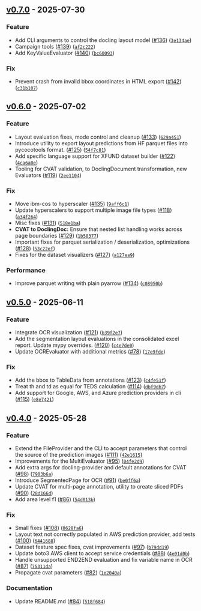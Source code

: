 ## [v0.7.0](https://github.com/docling-project/docling-eval/releases/tag/v0.7.0) - 2025-07-30

### Feature

* Add CLI arguments to control the docling layout model ([#136](https://github.com/docling-project/docling-eval/issues/136)) ([`3e134ae`](https://github.com/docling-project/docling-eval/commit/3e134ae1b08f82e9e6ecb9690b73a9420a528fb1))
* Campaign tools ([#139](https://github.com/docling-project/docling-eval/issues/139)) ([`af2c222`](https://github.com/docling-project/docling-eval/commit/af2c222af0bdf93230fa4e619dc45e388d48e7a5))
* Add KeyValueEvaluator ([#140](https://github.com/docling-project/docling-eval/issues/140)) ([`bc60093`](https://github.com/docling-project/docling-eval/commit/bc600938fc3452d0bffdd835bca420538c9f2fea))

### Fix

* Prevent crash from invalid bbox coordinates in HTML export ([#142](https://github.com/docling-project/docling-eval/issues/142)) ([`c31b107`](https://github.com/docling-project/docling-eval/commit/c31b107298f625721ab98aaac54f56d8c3f87a68))

## [v0.6.0](https://github.com/docling-project/docling-eval/releases/tag/v0.6.0) - 2025-07-02

### Feature

* Layout evaluation fixes, mode control and cleanup ([#133](https://github.com/docling-project/docling-eval/issues/133)) ([`629a451`](https://github.com/docling-project/docling-eval/commit/629a451d7b75e274352a1f21710316e47fc7a80a))
* Introduce utility to export layout predictions from HF parquet files into pycocotools format. ([#125](https://github.com/docling-project/docling-eval/issues/125)) ([`54f7c81`](https://github.com/docling-project/docling-eval/commit/54f7c81f8ad28b848372c4961a4f4b83763ffebe))
* Add specific language support for XFUND dataset builder ([#122](https://github.com/docling-project/docling-eval/issues/122)) ([`4ca6a0e`](https://github.com/docling-project/docling-eval/commit/4ca6a0e2ddb63d30d204c30549ec4bc56abbb972))
* Tooling for CVAT validation, to DoclingDocument transformation, new Evaluators ([#119](https://github.com/docling-project/docling-eval/issues/119)) ([`2ee1104`](https://github.com/docling-project/docling-eval/commit/2ee11049d7da313206f08e4e1a7adf20c4d27459))

### Fix

* Move ibm-cos to hyperscaler ([#135](https://github.com/docling-project/docling-eval/issues/135)) ([`9aff6c1`](https://github.com/docling-project/docling-eval/commit/9aff6c1a6a04f0b6d54ed9fd94207263452d35c5))
* Update hyperscalers to support multiple image file types ([#118](https://github.com/docling-project/docling-eval/issues/118)) ([`a34f264`](https://github.com/docling-project/docling-eval/commit/a34f2649abd01671b5da9a44d546e010d73b0d60))
* Misc fixes ([#131](https://github.com/docling-project/docling-eval/issues/131)) ([`518e1ba`](https://github.com/docling-project/docling-eval/commit/518e1ba342bee819d74f0bad266013074af052dd))
* **CVAT to DoclingDoc:** Ensure that nested list handling works across page boundaries ([#129](https://github.com/docling-project/docling-eval/issues/129)) ([`1b58377`](https://github.com/docling-project/docling-eval/commit/1b583779e73892b2a36aa54829f69c85928c6dc2))
* Important fixes for parquet serialization / deserialization, optimizations ([#128](https://github.com/docling-project/docling-eval/issues/128)) ([`53c22ef`](https://github.com/docling-project/docling-eval/commit/53c22efe749bcdfe8708b02ea56109de20ff124f))
* Fixes for the dataset visualizers ([#127](https://github.com/docling-project/docling-eval/issues/127)) ([`a127ea9`](https://github.com/docling-project/docling-eval/commit/a127ea9424d711b29bf1399aa3caec68d3ebfee1))

### Performance

* Improve parquet writing with plain pyarrow ([#134](https://github.com/docling-project/docling-eval/issues/134)) ([`c08950b`](https://github.com/docling-project/docling-eval/commit/c08950b4969748aa5a689a8e2ab0c51b658582db))

## [v0.5.0](https://github.com/docling-project/docling-eval/releases/tag/v0.5.0) - 2025-06-11

### Feature

* Integrate OCR visualization ([#121](https://github.com/docling-project/docling-eval/issues/121)) ([`b39f2e7`](https://github.com/docling-project/docling-eval/commit/b39f2e7932b4ed9b9a08ba0dda2be6af9d59daff))
* Add the segmentation layout evaluations in the consolidated excel report. Update mypy overrides. ([#120](https://github.com/docling-project/docling-eval/issues/120)) ([`c4e7de0`](https://github.com/docling-project/docling-eval/commit/c4e7de0c1777f86e68b7a3b6db6b2f56ab3ba127))
* Update OCREvaluator with additional metrics ([#78](https://github.com/docling-project/docling-eval/issues/78)) ([`17e9fde`](https://github.com/docling-project/docling-eval/commit/17e9fde84f4b01564d4a838443d876890948312c))

### Fix

* Add the bbox to TableData from annotations ([#123](https://github.com/docling-project/docling-eval/issues/123)) ([`c4fe51f`](https://github.com/docling-project/docling-eval/commit/c4fe51f46161305076269dda4291636690b78a60))
* Treat th and td as equal for TEDS calculation ([#114](https://github.com/docling-project/docling-eval/issues/114)) ([`dbf9db7`](https://github.com/docling-project/docling-eval/commit/dbf9db77349aa845b9cd5d7f337e91e53515cbaa))
* Add support for Google, AWS, and Azure prediction providers in cli ([#115](https://github.com/docling-project/docling-eval/issues/115)) ([`e8e7421`](https://github.com/docling-project/docling-eval/commit/e8e7421a9a830bbd15774ee9d26e98296f9dbd2c))

## [v0.4.0](https://github.com/docling-project/docling-eval/releases/tag/v0.4.0) - 2025-05-28

### Feature

* Extend the FileProvider and the CLI to accept parameters that control the source of the  prediction images ([#111](https://github.com/docling-project/docling-eval/issues/111)) ([`42e1615`](https://github.com/docling-project/docling-eval/commit/42e16152c55d1676214ef1fb1378975c67771f3b))
* Improvements for the MultiEvaluator ([#95](https://github.com/docling-project/docling-eval/issues/95)) ([`04fe2d9`](https://github.com/docling-project/docling-eval/commit/04fe2d916fbc5da915cfd5c53ebd322086f21a7f))
* Add extra args for docling-provider and default annotations for CVAT ([#98](https://github.com/docling-project/docling-eval/issues/98)) ([`7903b6a`](https://github.com/docling-project/docling-eval/commit/7903b6a1d9f3754a5283fcf567bdadb613348cf4))
* Introduce SegmentedPage for OCR ([#91](https://github.com/docling-project/docling-eval/issues/91)) ([`be0ff6a`](https://github.com/docling-project/docling-eval/commit/be0ff6a80c29dd2a0662adab1c348ed90c0e654a))
* Update CVAT for multi-page annotation, utility to create sliced PDFs ([#90](https://github.com/docling-project/docling-eval/issues/90)) ([`28d166d`](https://github.com/docling-project/docling-eval/commit/28d166d53100e285108bb35f139ee562ad5ccd93))
* Add area level f1 ([#86](https://github.com/docling-project/docling-eval/issues/86)) ([`54d013b`](https://github.com/docling-project/docling-eval/commit/54d013bc5e554c48974fb26f32176d264977c6cd))

### Fix

* Small fixes ([#108](https://github.com/docling-project/docling-eval/issues/108)) ([`0628fa6`](https://github.com/docling-project/docling-eval/commit/0628fa6c404dae780f0952835c99a6cbb3e01029))
* Layout text not correctly populated in AWS prediction provider, add tests ([#100](https://github.com/docling-project/docling-eval/issues/100)) ([`6441688`](https://github.com/docling-project/docling-eval/commit/6441688eb3c8e2c85ab73d22c15345323df53e72))
* Dataset feature spec fixes, cvat improvements ([#97](https://github.com/docling-project/docling-eval/issues/97)) ([`b79dd19`](https://github.com/docling-project/docling-eval/commit/b79dd1988cb391cc256d3a373551528e44618301))
* Update boto3 AWS client to accept service credentials ([#88](https://github.com/docling-project/docling-eval/issues/88)) ([`4e01d0b`](https://github.com/docling-project/docling-eval/commit/4e01d0bbe5c86700f65f1671802669d851f64612))
* Handle unsupported END2END evaluation and fix variable name in OCR ([#87](https://github.com/docling-project/docling-eval/issues/87)) ([`75311da`](https://github.com/docling-project/docling-eval/commit/75311da9bf480c12f70d4b1b150579a7746cf514))
* Propagate cvat parameters ([#82](https://github.com/docling-project/docling-eval/issues/82)) ([`1e2040a`](https://github.com/docling-project/docling-eval/commit/1e2040a6293c2f157ae2214ab8d650669b6fbbf0))

### Documentation

* Update README.md ([#84](https://github.com/docling-project/docling-eval/issues/84)) ([`518f684`](https://github.com/docling-project/docling-eval/commit/518f684fb5f3bf89a214bce162e61cb81e272f95))
